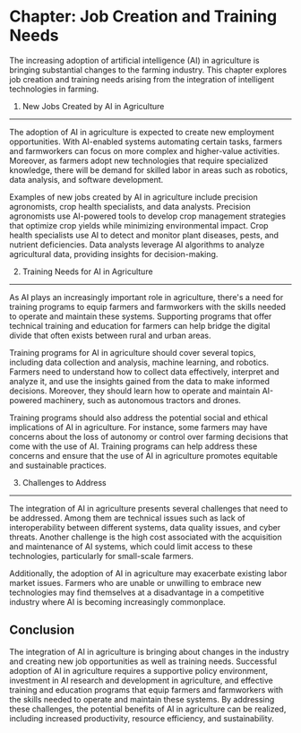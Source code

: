Chapter: Job Creation and Training Needs
========================================

The increasing adoption of artificial intelligence (AI) in agriculture is bringing substantial changes to the farming industry. This chapter explores job creation and training needs arising from the integration of intelligent technologies in farming.

1. New Jobs Created by AI in Agriculture
----------------------------------------

The adoption of AI in agriculture is expected to create new employment opportunities. With AI-enabled systems automating certain tasks, farmers and farmworkers can focus on more complex and higher-value activities. Moreover, as farmers adopt new technologies that require specialized knowledge, there will be demand for skilled labor in areas such as robotics, data analysis, and software development.

Examples of new jobs created by AI in agriculture include precision agronomists, crop health specialists, and data analysts. Precision agronomists use AI-powered tools to develop crop management strategies that optimize crop yields while minimizing environmental impact. Crop health specialists use AI to detect and monitor plant diseases, pests, and nutrient deficiencies. Data analysts leverage AI algorithms to analyze agricultural data, providing insights for decision-making.

2. Training Needs for AI in Agriculture
---------------------------------------

As AI plays an increasingly important role in agriculture, there's a need for training programs to equip farmers and farmworkers with the skills needed to operate and maintain these systems. Supporting programs that offer technical training and education for farmers can help bridge the digital divide that often exists between rural and urban areas.

Training programs for AI in agriculture should cover several topics, including data collection and analysis, machine learning, and robotics. Farmers need to understand how to collect data effectively, interpret and analyze it, and use the insights gained from the data to make informed decisions. Moreover, they should learn how to operate and maintain AI-powered machinery, such as autonomous tractors and drones.

Training programs should also address the potential social and ethical implications of AI in agriculture. For instance, some farmers may have concerns about the loss of autonomy or control over farming decisions that come with the use of AI. Training programs can help address these concerns and ensure that the use of AI in agriculture promotes equitable and sustainable practices.

3. Challenges to Address
------------------------

The integration of AI in agriculture presents several challenges that need to be addressed. Among them are technical issues such as lack of interoperability between different systems, data quality issues, and cyber threats. Another challenge is the high cost associated with the acquisition and maintenance of AI systems, which could limit access to these technologies, particularly for small-scale farmers.

Additionally, the adoption of AI in agriculture may exacerbate existing labor market issues. Farmers who are unable or unwilling to embrace new technologies may find themselves at a disadvantage in a competitive industry where AI is becoming increasingly commonplace.

Conclusion
----------

The integration of AI in agriculture is bringing about changes in the industry and creating new job opportunities as well as training needs. Successful adoption of AI in agriculture requires a supportive policy environment, investment in AI research and development in agriculture, and effective training and education programs that equip farmers and farmworkers with the skills needed to operate and maintain these systems. By addressing these challenges, the potential benefits of AI in agriculture can be realized, including increased productivity, resource efficiency, and sustainability.

